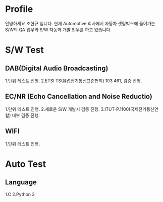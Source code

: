 # Profile
안녕하세요 조현규 입니다.
현재 Automotive 회사에서 자동차 셋탑박스에 들어가는 S/W의 QA 업무와 S/W 자동화 개발 업무를 하고 있습니다.



# S/W Test
## DAB(Digital Audio Broadcasting)
 1.단위 테스트 진행. 
 2.ETSI TS(유럽전기통신표준협회) 103 461, 검증 진행.
 
 
## EC/NR (Echo Cancellation and Noise Reductio)
 1.단위 테스트 진행.
 2.새로운 S/W 개발시 검증 진행.
 3.ITUT-P.1100(국제전기통신연합) 내부 검증 진행.
 
 
 ## WIFI
 1.단위 테스트 진행.




# Auto Test
## Language
 1.C 
 2.Python 3
